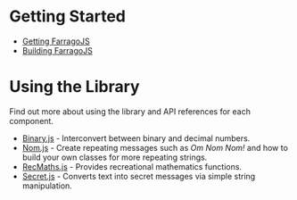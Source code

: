 # Getting Started

* [Getting FarragoJS](Getting-FarragoJS)
* [Building FarragoJS](Building-FarragoJS)

# Using the Library
Find out more about using the library and API references for each component. 

* [Binary.js](Binary.js) - Interconvert between binary and decimal numbers.
* [Nom.js](Nom.js) - Create repeating messages such as _Om Nom Nom!_ and how to build your own classes for more repeating strings.
* [RecMaths.js](RecMaths.js) - Provides recreational mathematics functions.
* [Secret.js](Secret.js) - Converts text into secret messages via simple string manipulation.
